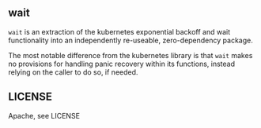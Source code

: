 wait
------

`wait` is an extraction of the kubernetes exponential backoff and wait functionality
into an independently re-useable, zero-dependency package.

The most notable difference from the kubernetes library is that `wait` makes
no provisions for handling panic recovery within its functions, instead relying
on the caller to do so, if needed.

LICENSE
-----
Apache, see LICENSE

